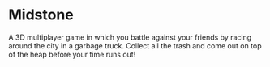 # Midstone
 
A 3D multiplayer game in which you battle against your friends by racing around the city in a garbage truck. Collect all the trash and come out on top of the heap before your time runs out!

